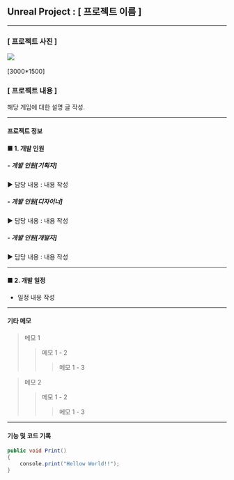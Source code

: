 <h2>Unreal Project : [ 프로젝트 이름 ]</h2>

---
<h3>[ 프로젝트 사진 ]</h3>
<img src="[https://github.com/UnityTechnologies/open-project-1/raw/main/Docs/ReadmeImages/ApproachingTheIsland_Header.jpg](https://user-images.githubusercontent.com/62154896/172307587-82092c18-f000-48fe-b9cb-f00d62ae7d1a.PNG)"/><br><br>
[3000*1500]

<h3>[ 프로젝트 내용 ]</h3>
해당 게임에 대한 설명 글 작성.


<br>

---
<h4>프로젝트 정보 </h4>

<h4>■ 1. 개발 인원</h4>

<h5>- 개발 인원[기획자]</h5>
▶ 담당 내용 : 내용 작성

<h5>- 개발 인원[디자이너]</h5>
▶ 담당 내용 : 내용 작성

<h5>- 개발 인원[개발자]</h5>
▶ 담당 내용 : 내용 작성

---

<h4>■  2. 개발 일정</h4>

- 일정 내용 작성 <br>

---

<h4> 기타 메모 </h4>

> 메모 1
>> 메모 1 - 2
>>> 메모 1 - 3

> 메모 2
>> 메모 1 - 2
>>> 메모 1 - 3
---

<h4> 기능 및 코드 기록 </h4>

```C#
public void Print()
{
	console.print("Hellow World!!");
}
```
